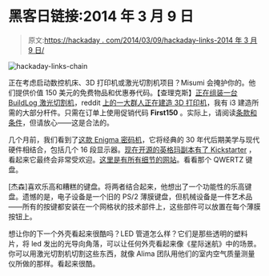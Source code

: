 # 黑客日链接:2014 年 3 月 9 日

> 原文:[https://hackaday . com/2014/03/09/hackaday-links-2014 年 3 月 9 日/](https://hackaday.com/2014/03/09/hackaday-links-march-9-2014/)

![hackaday-links-chain](../Images/da184e9bde007f88b719f5aafc440574.png)

正在考虑启动数控机床、3D 打印机或激光切割机项目？Misumi 会掩护你的。他们提供价值 150 美元的免费物品和优惠券代码。【查理克斯】[正在组装一台 BuildLog 激光切割机](http://projects.hackaday.com/project/292-BuildLog-Laser-2.x-build)，reddit [上的一大群人正在建造 3D 打印机](http://www.reddit.com/r/3Dprinting/comments/1yhtj3/misumi_150_promo_faqs/)，我有 i3 建造所需的大部分杆件。只需在订单上使用促销代码 **First150** 。实际上，请阅读[条款和条件](http://us.misumi-ec.com/news/topics/2014/01/misumi-first-150-promotion-terms-and-conditions.html)，但请放心——这是合法的。

几个月前，我们看到了[这款 Enigma 密码机](http://hackaday.com/2013/10/07/arduino-based-enigma-replica-is-fully-functional/)，它将经典的 30 年代后期美学与现代硬件相结合，包括几个 16 段显示器。[现在开源的英格玛副本有了 Kickstarter](https://www.kickstarter.com/projects/438986934/the-open-enigma-project) ，看起来它最终会非常受欢迎。[这里是有所有细节的网站](http://openenigma.tumblr.com/)。看看那个 QWERTZ 键盘。

[杰森]喜欢乐高和糟糕的键盘。将两者结合起来，他想出了一个功能性的乐高键盘。遗憾的是，电子设备是一个旧的 PS/2 薄膜键盘，但机械设备是一件艺术品——所有的按键都安装在一个网格状的技术部件上，这些部件可以放置在每个薄膜按钮上。

想让你的下一个外壳看起来很酷吗？LED 管道怎么样？它们是那些透明的塑料片，将 led 发出的光导向角落，可以让任何外壳看起来像《星际迷航》中的场景。你可以用激光切割机切割这些东西，就像 Alima 团队用他们的室内空气质量测量仪所做的那样。看起来很酷。